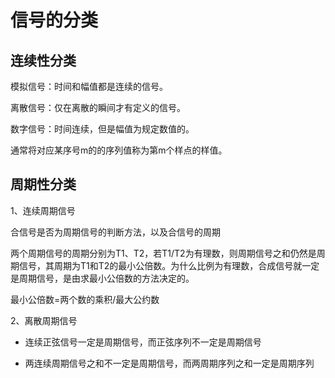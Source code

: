 # 信号的分类

## 连续性分类

模拟信号：时间和幅值都是连续的信号。

离散信号：仅在离散的瞬间才有定义的信号。

数字信号：时间连续，但是幅值为规定数值的。

通常将对应某序号m的的序列值称为第m个样点的样值。

## 周期性分类

1、连续周期信号

合信号是否为周期信号的判断方法，以及合信号的周期

两个周期信号的周期分别为T1、T2，若T1/T2为有理数，则周期信号之和仍然是周期信号，其周期为T1和T2的最小公倍数。为什么比例为有理数，合成信号就一定是周期信号，是由求最小公倍数的方法决定的。

最小公倍数=两个数的乘积/最大公约数

2、离散周期信号

* 连续正弦信号一定是周期信号，而正弦序列不一定是周期信号

* 两连续周期信号之和不一定是周期信号，而两周期序列之和一定是周期序列
